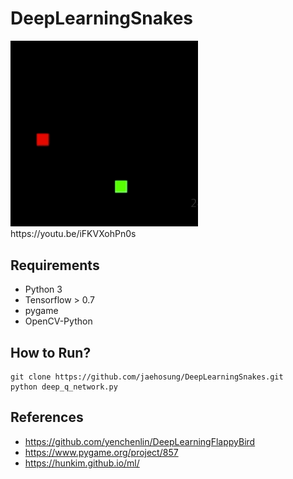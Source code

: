 # DeepLearningSnakes

<img src="./images/snake.gif" width="300">
https://youtu.be/iFKVXohPn0s

## Requirements
- Python 3
- Tensorflow > 0.7
- pygame
- OpenCV-Python

## How to Run?
```
git clone https://github.com/jaehosung/DeepLearningSnakes.git
python deep_q_network.py
```

## References
 - https://github.com/yenchenlin/DeepLearningFlappyBird
 - https://www.pygame.org/project/857
 - https://hunkim.github.io/ml/
 
